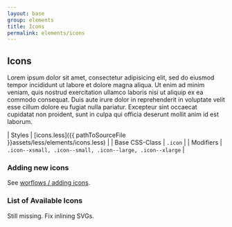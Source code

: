 ```yaml
---
layout: base
group: elements
title: Icons
permalink: elements/icons
---
```


## Icons

Lorem ipsum dolor sit amet, consectetur adipisicing elit, sed do eiusmod tempor incididunt ut labore et dolore magna aliqua. Ut enim ad minim veniam, quis nostrud exercitation ullamco laboris nisi ut aliquip ex ea commodo consequat. Duis aute irure dolor in reprehenderit in voluptate velit esse cillum dolore eu fugiat nulla pariatur. Excepteur sint occaecat cupidatat non proident, sunt in culpa qui officia deserunt mollit anim id est laborum.

| Styles         | [icons.less]({{ pathToSourceFile }}assets/less/elements/icons.less) |
| Base CSS-Class | `.icon`                                                             |
| Modifiers      | `.icon--xsmall, .icon--small, .icon--large, .icon--xlarge`          |

### Adding new icons
See [worflows / adding icons](/pages/workflows/adding_icons.html).
### List of Available Icons

<p class="hint hint--error">Still missing. Fix inlining SVGs.</p>